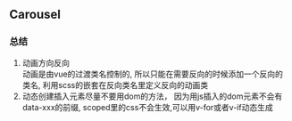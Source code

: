 ## Carousel
### 总结
1. 动画方向反向<br>
动画是由vue的过渡类名控制的, 所以只能在需要反向的时候添加一个反向的类名, 利用scss的嵌套在反向类名里定义反向的动画类
2. 动态创建插入元素尽量不要用dom的方法， 因为用js插入的dom元素不会有data-xxx的前缀, scoped里的css不会生效,可以用v-for或者v-if动态生成